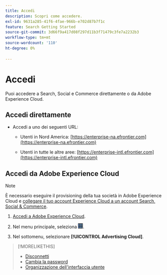 ```yaml
---
title: Accedi
description: Scopri come accedere.
exl-id: 9631a285-41f6-4fae-966b-e702d87b7f1c
feature: Search Getting Started
source-git-commit: 3d66f9a417d08f297d11b3f71479c3fe7a2232b3
workflow-type: tm+mt
source-wordcount: '110'
ht-degree: 0%

---
```


# Accedi

Puoi accedere a Search, Social e Commerce direttamente o da Adobe Experience Cloud.

## Accedi direttamente

* Accedi a uno dei seguenti URL:

   * Utenti in Nord America: [https://enterprise-na.efrontier.com](https://enterprise-na.efrontier.com)

   * Utenti in tutte le altre aree: [https://enterprise-intl.efrontier.com](https://enterprise-intl.efrontier.com)

## Accedi da Adobe Experience Cloud

>[!NOTE]
>
>È necessario eseguire il provisioning della tua società in Adobe Experience Cloud e [collegare il tuo account Experience Cloud a un account Search, Social &amp; Commerce](https://experiencecloud.adobe.com/resources/help/en_US/mcloud/organizations.html).

1. [Accedi a Adobe Experience Cloud](https://experienceleague.adobe.com/docs/core-services/interface/experience-cloud.html#signin).

1. Nel menu principale, seleziona ![selettore soluzione](/help/search-social-commerce/assets/menu-icon.png "selettore soluzione").

1. Nel sottomenu, selezionare **[!UICONTROL Advertising Cloud]**.

>[!MORELIKETHIS]
>
>* [Disconnetti](log-out.md)
>* [Cambia la password](/help/search-social-commerce/tools/password-change.md)
>* [Organizzazione dell&#39;interfaccia utente](user-interface.md)
